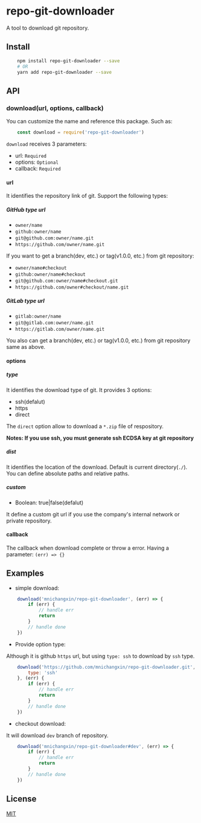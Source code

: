 # repo-git-downloader

A tool to download git repository.

## Install

```sh
    npm install repo-git-downloader --save
    # OR
    yarn add repo-git-downloader --save
```

## API

### download(url, options, callback)

You can customize the name and reference this package. Such as:

``` js
    const download = require('repo-git-downloader')
```

`download` receives 3 parameters:

* url: `Required`
* options: `Optional`
* callback: `Required`

#### url

It identifies the repository link of git. Support the following types:

##### GitHub type url

* `owner/name`
* `github:owner/name`
* `git@github.com:owner/name.git`
* `https://github.com/owner/name.git`

If you want to get a branch(dev, etc.) or tag(v1.0.0, etc.) from git repository:

* `owner/name#checkout`
* `github:owner/name#checkout`
* `git@github.com:owner/name#checkout.git`
* `https://github.com/owner#checkout/name.git`

##### GitLab type url

* `gitlab:owner/name`
* `git@gitlab.com:owner/name.git`
* `https://gitlab.com/owner/name.git`

You also can get a branch(dev, etc.) or tag(v1.0.0, etc.) from git repository same as above.

#### options

##### type

It identifies the download type of git. It provides 3 options:

* ssh(defalut)
* https
* direct

The `direct` option allow to download a `*.zip` file of respository.

**Notes: If you use ssh, you must generate ssh ECDSA key at git repository**

##### dist

It identifies the location of the download. Default is current directory(`./`). You can define absolute paths and relative paths.

##### custom

* Boolean: true|false(defalut)

It define a custom git url if you use the company's internal network or private repository.

#### callback

The callback when download complete or throw a error. Having a parameter: `(err) => {}`

## Examples

* simple download:

``` js
    download('mnichangxin/repo-git-downloader', (err) => {
        if (err) {
            // handle err
            return
        }
        // handle done
    })
```

* Provide option type:

Although it is github `https` url, but using `type: ssh` to download by `ssh` type.

``` js
    download('https://github.com/mnichangxin/repo-git-downloader.git', {
        type: 'ssh'
    }, (err) {
        if (err) {
            // handle err
            return
        }
        // handle done
    })
```

* checkout download:

It will download `dev` branch of repository.

``` js
    download('mnichangxin/repo-git-downloader#dev', (err) => {
        if (err) {
            // handle err
            return
        }
        // handle done
    })
```

## License

[MIT](http://opensource.org/licenses/MIT)